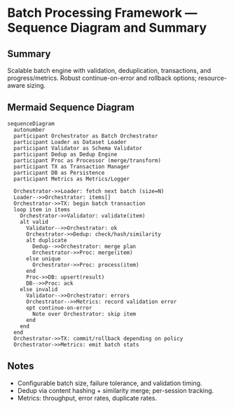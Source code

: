 # Batch Processing Framework — Sequence Diagram and Summary

## Summary

Scalable batch engine with validation, deduplication, transactions, and progress/metrics. Robust continue-on-error and rollback options; resource-aware sizing.

## Mermaid Sequence Diagram

```mermaid
sequenceDiagram
  autonumber
  participant Orchestrator as Batch Orchestrator
  participant Loader as Dataset Loader
  participant Validator as Schema Validator
  participant Dedup as Dedup Engine
  participant Proc as Processor (merge/transform)
  participant TX as Transaction Manager
  participant DB as Persistence
  participant Metrics as Metrics/Logger

  Orchestrator->>Loader: fetch next batch (size=N)
  Loader-->>Orchestrator: items[]
  Orchestrator->>TX: begin batch transaction
  loop item in items
    Orchestrator->>Validator: validate(item)
    alt valid
      Validator-->>Orchestrator: ok
      Orchestrator->>Dedup: check/hash/similarity
      alt duplicate
        Dedup-->>Orchestrator: merge plan
        Orchestrator->>Proc: merge(item)
      else unique
        Orchestrator->>Proc: process(item)
      end
      Proc->>DB: upsert(result)
      DB-->>Proc: ack
    else invalid
      Validator-->>Orchestrator: errors
      Orchestrator-->>Metrics: record validation error
      opt continue-on-error
        Note over Orchestrator: skip item
      end
    end
  end
  Orchestrator->>TX: commit/rollback depending on policy
  Orchestrator->>Metrics: emit batch stats
```

## Notes

- Configurable batch size, failure tolerance, and validation timing.
- Dedup via content hashing + similarity merge; per-session tracking.
- Metrics: throughput, error rates, duplicate rates.
